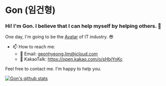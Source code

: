 # Gon (임건형)

### Hi! I'm Gon. I believe that I can help myself by helping others. 👋

One day, I'm going to be the [Avatar](https://avatar.fandom.com/wiki/Avatar) of IT industry. 😎

<!-- - 💼 Portfolio: http://gon125.github.io/portfolio
-->

- 📫 How to reach me: 
  - 📧 Email: geonhyeong.lim@icloud.com
  - 🚖 KakaoTalk: https://open.kakao.com/o/sHbjYnKc
  
Feel free to contact me. I'm happy to help you.

[![Gon's github stats](https://github-readme-stats.vercel.app/api?username=gon125)](https://github.com/anuraghazra/github-readme-stats)
